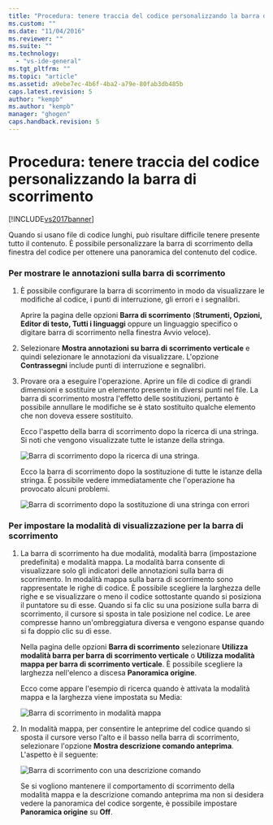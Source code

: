 ```yaml
---
title: "Procedura: tenere traccia del codice personalizzando la barra di scorrimento | Microsoft Docs"
ms.custom: ""
ms.date: "11/04/2016"
ms.reviewer: ""
ms.suite: ""
ms.technology: 
  - "vs-ide-general"
ms.tgt_pltfrm: ""
ms.topic: "article"
ms.assetid: a9ebe7ec-4b6f-4ba2-a79e-80fab3db485b
caps.latest.revision: 5
author: "kempb"
ms.author: "kempb"
manager: "ghogen"
caps.handback.revision: 5
---
```

# Procedura: tenere traccia del codice personalizzando la barra di scorrimento
[!INCLUDE[vs2017banner](../code-quality/includes/vs2017banner.md)]

Quando si usano file di codice lunghi, può risultare difficile tenere presente tutto il contenuto.  È possibile personalizzare la barra di scorrimento della finestra del codice per ottenere una panoramica del contenuto del codice.  
  
### Per mostrare le annotazioni sulla barra di scorrimento  
  
1.  È possibile configurare la barra di scorrimento in modo da visualizzare le modifiche al codice, i punti di interruzione, gli errori e i segnalibri.  
  
     Aprire la pagina delle opzioni **Barra di scorrimento** \(**Strumenti, Opzioni, Editor di testo, Tutti i linguaggi** oppure un linguaggio specifico o digitare barra di scorrimento nella finestra Avvio veloce\).  
  
2.  Selezionare **Mostra annotazioni su barra di scorrimento verticale** e quindi selezionare le annotazioni da visualizzare.  L'opzione **Contrassegni** include punti di interruzione e segnalibri.  
  
3.  Provare ora a eseguire l'operazione.  Aprire un file di codice di grandi dimensioni e sostituire un elemento presente in diversi punti nel file.  La barra di scorrimento mostra l'effetto delle sostituzioni, pertanto è possibile annullare le modifiche se è stato sostituito qualche elemento che non doveva essere sostituito.  
  
     Ecco l'aspetto della barra di scorrimento dopo la ricerca di una stringa.  Si noti che vengono visualizzate tutte le istanze della stringa.  
  
     ![Barra di scorrimento dopo la ricerca di una stringa.](~/docs/ide/media/enhancedscrollbarsearch.png "EnhancedScrollbarSearch")  
  
     Ecco la barra di scorrimento dopo la sostituzione di tutte le istanze della stringa.  È possibile vedere immediatamente che l'operazione ha provocato alcuni problemi.  
  
     ![Barra di scorrimento dopo la sostituzione di una stringa con errori](~/docs/ide/media/enhancedscrollbarreplace.png "EnhancedScrollbarReplace")  
  
### Per impostare la modalità di visualizzazione per la barra di scorrimento  
  
1.  La barra di scorrimento ha due modalità, modalità barra \(impostazione predefinita\) e modalità mappa.  La modalità barra consente di visualizzare solo gli indicatori delle annotazioni sulla barra di scorrimento.  In modalità mappa sulla barra di scorrimento sono rappresentate le righe di codice.  È possibile scegliere la larghezza delle righe e se visualizzare o meno il codice sottostante quando si posiziona il puntatore su di esse.  Quando si fa clic su una posizione sulla barra di scorrimento, il cursore si sposta in tale posizione nel codice.  Le aree compresse hanno un'ombreggiatura diversa e vengono espanse quando si fa doppio clic su di esse.  
  
     Nella pagina delle opzioni **Barra di scorrimento** selezionare **Utilizza modalità barra per barra di scorrimento verticale** o **Utilizza modalità mappa per barra di scorrimento verticale**.  È possibile scegliere la larghezza nell'elenco a discesa **Panoramica origine**.  
  
     Ecco come appare l'esempio di ricerca quando è attivata la modalità mappa e la larghezza viene impostata su Media:  
  
     ![Barra di scorrimento in modalità mappa](~/docs/ide/media/enhancedscrollbar.png "EnhancedScrollbar")  
  
2.  In modalità mappa, per consentire le anteprime del codice quando si sposta il cursore verso l'alto e il basso nella barra di scorrimento, selezionare l'opzione **Mostra descrizione comando anteprima**.  L'aspetto è il seguente:  
  
     ![Barra di scorrimento con una descrizione comando](~/docs/ide/media/enhancedscrollbarsearchtooltip.png "EnhancedScrollbarSearchTooltip")  
  
     Se si vogliono mantenere il comportamento di scorrimento della modalità mappa e la descrizione comando anteprima ma non si desidera vedere la panoramica del codice sorgente, è possibile impostare **Panoramica origine** su **Off**.